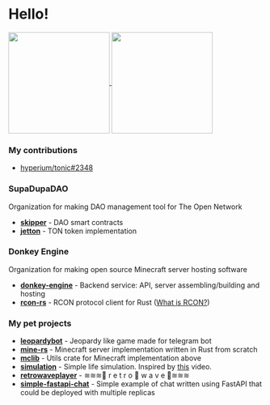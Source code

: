 # Hello!

<a href="https://github.com/ya7on">
  <img height=200 align="center" src="https://github-readme-stats.vercel.app/api?username=ya7on" />
</a>
<a href="https://github.com/ya7on">
  <img height=200 align="center" src="https://github-readme-stats.vercel.app/api/top-langs?username=ya7on&layout=compact&langs_count=8&card_width=320" />
</a>

### My contributions

- <a href="https://github.com/hyperium/tonic/pull/2348">hyperium/tonic#2348</a>

### SupaDupaDAO

Organization for making DAO management tool for The Open Network

- <a href="https://github.com/supadupadao/skipper"><b>skipper</b></a> - DAO smart contracts
- <a href="https://github.com/supadupadao/jetton"><b>jetton</b></a> - TON token implementation

### Donkey Engine

Organization for making open source Minecraft server hosting software

- <a href="https://github.com/donkey-engine/donkey-engine"><b>donkey-engine</b></a> - Backend service: API, server assembling/building and hosting
- <a href="https://github.com/donkey-engine/rcon-rs"><b>rcon-rs</b></a> - RCON protocol client for Rust (<a href="https://developer.valvesoftware.com/wiki/Source_RCON_Protocol">What is RCON?</a>)

### My pet projects

- <a href="https://github.com/ya7on/leopardybot"><b>leopardybot</b></a> - Jeopardy like game made for telegram bot
- <a href="https://github.com/ya7on/mine-rs"><b>mine-rs</b></a> - Minecraft server implementation written in Rust from scratch
- <a href="https://github.com/ya7on/mclib"><b>mclib</b></a> - Utils crate for Minecraft implementation above
- <a href="https://github.com/ya7on/simulation"><b>simulation</b></a> - Simple life simulation. Inspired by <a href="https://youtu.be/_tdGKfAyRhw">this</a> video.
- <a href="https://github.com/ya7on/retrowaveplayer"><b>retrowaveplayer</b></a> - ≋≋≋🌴 r e t r o 🐬 w a v e 🌴≋≋≋
- <a href="https://github.com/ya7on/simple-fastapi-chat"><b>simple-fastapi-chat</b></a> - Simple example of chat written using FastAPI that could be deployed with multiple replicas

